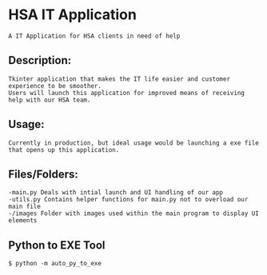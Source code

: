 # HSA IT Application
    A IT Application for HSA clients in need of help 
## Description:
    Tkinter application that makes the IT life easier and customer experience to be smoother.
    Users will launch this application for improved means of receiving help with our HSA team.

## Usage:
	Currently in production, but ideal usage would be launching a exe file that opens up this application.

## Files/Folders:
    -main.py Deals with intial launch and UI handling of our app
    -utils.py Contains helper functions for main.py not to overload our main file
    -/images Folder with images used within the main program to display UI elements 

## Python to EXE Tool	
	$ python -m auto_py_to_exe